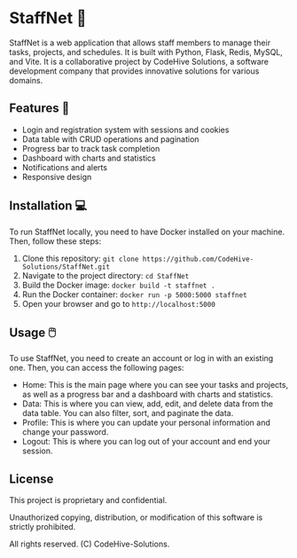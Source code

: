 # StaffNet 🚀

StaffNet is a web application that allows staff members to manage their tasks, projects, and schedules. It is built with Python, Flask, Redis, MySQL, and Vite. It is a collaborative project by CodeHive Solutions, a software development company that provides innovative solutions for various domains.

## Features 🌟

- Login and registration system with sessions and cookies
- Data table with CRUD operations and pagination
- Progress bar to track task completion
- Dashboard with charts and statistics
- Notifications and alerts
- Responsive design

## Installation 💻

To run StaffNet locally, you need to have Docker installed on your machine. Then, follow these steps:

1. Clone this repository: `git clone https://github.com/CodeHive-Solutions/StaffNet.git`
2. Navigate to the project directory: `cd StaffNet`
3. Build the Docker image: `docker build -t staffnet .`
4. Run the Docker container: `docker run -p 5000:5000 staffnet`
5. Open your browser and go to `http://localhost:5000`

## Usage 🖱️

To use StaffNet, you need to create an account or log in with an existing one. Then, you can access the following pages:

- Home: This is the main page where you can see your tasks and projects, as well as a progress bar and a dashboard with charts and statistics.
- Data: This is where you can view, add, edit, and delete data from the data table. You can also filter, sort, and paginate the data.
- Profile: This is where you can update your personal information and change your password.
- Logout: This is where you can log out of your account and end your session.

## License

This project is proprietary and confidential.

Unauthorized copying, distribution, or modification of this software is strictly prohibited.

All rights reserved. (C) CodeHive-Solutions.

